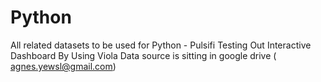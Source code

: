 # Python
All related datasets to be used for Python - Pulsifi
Testing Out Interactive Dashboard By Using Viola
Data source is sitting in google drive ( agnes.yewsl@gmail.com)
